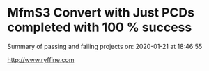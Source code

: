 # MfmS3 Convert with Just PCDs completed with 100 % success

Summary of passing and failing projects on: 2020-01-21 at 18:46:55

http://www.ryffine.com
